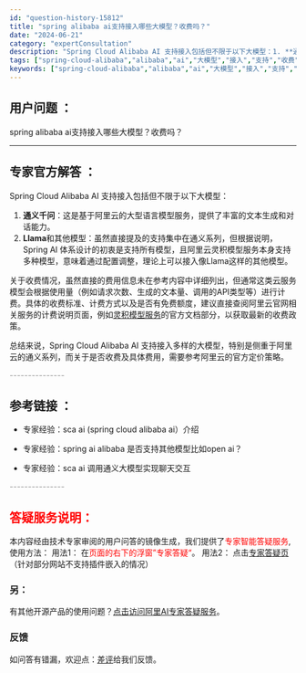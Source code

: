 ```yaml
---
id: "question-history-15812"
title: "spring alibaba ai支持接入哪些大模型？收费吗？"
date: "2024-06-21"
category: "expertConsultation"
description: "Spring Cloud Alibaba AI 支持接入包括但不限于以下大模型：1. **通义千问**：这是基于阿里云的大型语言模型服务，提供了丰富的文本生成和对话能力。2. **Llama**和其他模型：虽然直接提及的支持集中在通义系列，但根据说明，Spring AI 体系设计的初衷是支持所有模型"
tags: ["spring-cloud-alibaba","alibaba","ai","大模型","接入","支持","收费"]
keywords: ["spring-cloud-alibaba","alibaba","ai","大模型","接入","支持","收费"]
---
```


## 用户问题 ： 
 spring alibaba ai支持接入哪些大模型？收费吗？  

---------------
## 专家官方解答 ：

Spring Cloud Alibaba AI 支持接入包括但不限于以下大模型：

1. **通义千问**：这是基于阿里云的大型语言模型服务，提供了丰富的文本生成和对话能力。
2. **Llama**和其他模型：虽然直接提及的支持集中在通义系列，但根据说明，Spring AI 体系设计的初衷是支持所有模型，且阿里云灵积模型服务本身支持多种模型，意味着通过配置调整，理论上可以接入像Llama这样的其他模型。

关于收费情况，虽然直接的费用信息未在参考内容中详细列出，但通常这类云服务模型会根据使用量（例如请求次数、生成的文本量、调用的API类型等）进行计费。具体的收费标准、计费方式以及是否有免费额度，建议直接查阅阿里云官网相关服务的计费说明页面，例如[灵积模型服务](https://help.aliyun.com/zh/dashscope/)的官方文档部分，以获取最新的收费政策。

总结来说，Spring Cloud Alibaba AI 支持接入多样的大模型，特别是侧重于阿里云的通义系列，而关于是否收费及具体费用，需要参考阿里云的官方定价策略。


<font color="#949494">---------------</font> 


## 参考链接 ：

* 专家经验：sca ai (spring cloud alibaba ai）介绍 
 
 * 专家经验：spring ai alibaba 是否支持其他模型比如open ai？ 
 
 * 专家经验：sca ai 调用通义大模型实现聊天交互 


 <font color="#949494">---------------</font> 
 


## <font color="#FF0000">答疑服务说明：</font> 

本内容经由技术专家审阅的用户问答的镜像生成，我们提供了<font color="#FF0000">专家智能答疑服务</font>,使用方法：
用法1： 在<font color="#FF0000">页面的右下的浮窗”专家答疑“</font>。
用法2： 点击[专家答疑页](https://answer.opensource.alibaba.com/docs/intro)（针对部分网站不支持插件嵌入的情况）
### 另：


有其他开源产品的使用问题？[点击访问阿里AI专家答疑服务](https://answer.opensource.alibaba.com/docs/intro)。
### 反馈
如问答有错漏，欢迎点：[差评](https://ai.nacos.io/user/feedbackByEnhancerGradePOJOID?enhancerGradePOJOId=15831)给我们反馈。
